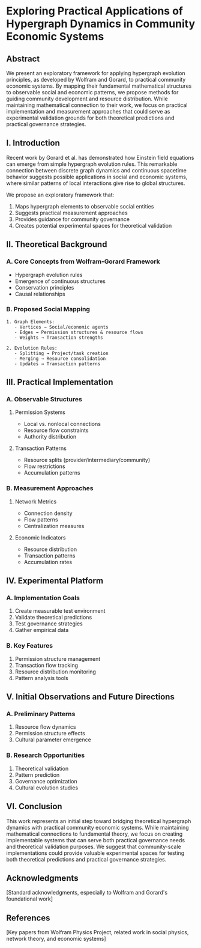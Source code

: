 # Exploring Practical Applications of Hypergraph Dynamics in Community Economic Systems

## Abstract

We present an exploratory framework for applying hypergraph evolution principles, as developed by Wolfram and Gorard, to
practical community economic systems. By mapping their fundamental mathematical structures to observable social and
economic patterns, we propose methods for guiding community development and resource distribution. While maintaining
mathematical connection to their work, we focus on practical implementation and measurement approaches that could serve
as experimental validation grounds for both theoretical predictions and practical governance strategies.

## I. Introduction

Recent work by Gorard et al. has demonstrated how Einstein field equations can emerge from simple hypergraph evolution
rules. This remarkable connection between discrete graph dynamics and continuous spacetime behavior suggests possible
applications in social and economic systems, where similar patterns of local interactions give rise to global
structures.

We propose an exploratory framework that:

1. Maps hypergraph elements to observable social entities
2. Suggests practical measurement approaches
3. Provides guidance for community governance
4. Creates potential experimental spaces for theoretical validation

## II. Theoretical Background

### A. Core Concepts from Wolfram-Gorard Framework

- Hypergraph evolution rules
- Emergence of continuous structures
- Conservation principles
- Causal relationships

### B. Proposed Social Mapping

```
1. Graph Elements:
   - Vertices → Social/economic agents
   - Edges → Permission structures & resource flows
   - Weights → Transaction strengths

2. Evolution Rules:
   - Splitting → Project/task creation
   - Merging → Resource consolidation
   - Updates → Transaction patterns
```

## III. Practical Implementation

### A. Observable Structures

1. Permission Systems
    - Local vs. nonlocal connections
    - Resource flow constraints
    - Authority distribution

2. Transaction Patterns
    - Resource splits (provider/intermediary/community)
    - Flow restrictions
    - Accumulation patterns

### B. Measurement Approaches

1. Network Metrics
    - Connection density
    - Flow patterns
    - Centralization measures

2. Economic Indicators
    - Resource distribution
    - Transaction patterns
    - Accumulation rates

## IV. Experimental Platform

### A. Implementation Goals

1. Create measurable test environment
2. Validate theoretical predictions
3. Test governance strategies
4. Gather empirical data

### B. Key Features

1. Permission structure management
2. Transaction flow tracking
3. Resource distribution monitoring
4. Pattern analysis tools

## V. Initial Observations and Future Directions

### A. Preliminary Patterns

1. Resource flow dynamics
2. Permission structure effects
3. Cultural parameter emergence

### B. Research Opportunities

1. Theoretical validation
2. Pattern prediction
3. Governance optimization
4. Cultural evolution studies

## VI. Conclusion

This work represents an initial step toward bridging theoretical hypergraph dynamics with practical community economic
systems. While maintaining mathematical connections to fundamental theory, we focus on creating implementable systems
that can serve both practical governance needs and theoretical validation purposes. We suggest that community-scale
implementations could provide valuable experimental spaces for testing both theoretical predictions and practical
governance strategies.

## Acknowledgments

[Standard acknowledgments, especially to Wolfram and Gorard's foundational work]

## References

[Key papers from Wolfram Physics Project, related work in social physics, network theory, and economic systems]